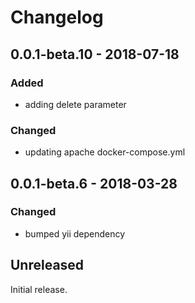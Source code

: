 Changelog
=========
## 0.0.1-beta.10 - 2018-07-18
### Added
- adding delete parameter

### Changed
- updating apache docker-compose.yml

## 0.0.1-beta.6 - 2018-03-28
### Changed
- bumped yii dependency

## Unreleased
Initial release.
